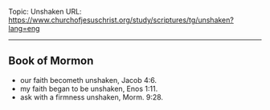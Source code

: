 Topic: Unshaken
URL: https://www.churchofjesuschrist.org/study/scriptures/tg/unshaken?lang=eng

---

## Book of Mormon

- our faith becometh unshaken, Jacob 4:6.
- my faith began to be unshaken, Enos 1:11.
- ask with a firmness unshaken, Morm. 9:28.


